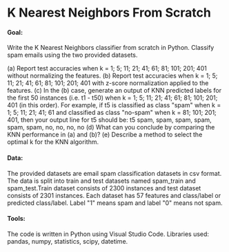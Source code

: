 #   K Nearest Neighbors From Scratch

#### Goal:
Write the K Nearest Neighbors classifier from scratch in Python. Classify spam emails using the two provided datasets. 

(a) Report test accuracies when k = 1; 5; 11; 21; 41; 61; 81; 101; 201; 401 without normalizing the features.
(b) Report test accuracies when k = 1; 5; 11; 21; 41; 61; 81; 101; 201; 401 with z-score normalization applied to the features.
(c) In the (b) case, generate an output of KNN predicted labels for the first 50 instances (i.e. t1 - t50) when k = 1; 5; 11; 21; 41; 61; 81; 101; 201; 401 (in this order). For example, if t5 is classified as class "spam" when k = 1; 5; 11; 21; 41; 61 and classified as class "no-spam" when k = 81; 101; 201; 401, then your output line for t5 should be:
t5 spam, spam, spam, spam, spam, spam, no, no, no, no
(d) What can you conclude by comparing the KNN performance in (a) and (b)?
(e) Describe a method to select the optimal k for the KNN algorithm.

#### Data:
The provided datasets are email spam classification datasets in csv format. The data is split into train and test datasets  named spam_train and spam_test.Train dataset consists of 2300  instances  and test dataset consists of 2301 instances.  Each dataset has 57 features and class/label or predicted class/label. Label "1" means spam and label "0" means not spam. 

#### Tools:
The code is written in Python using Visual Studio Code. Libraries used: pandas, numpy, statistics, scipy, datetime.

